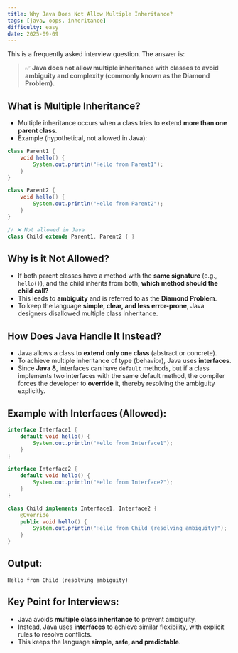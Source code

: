 ```yaml
---
title: Why Java Does Not Allow Multiple Inheritance?
tags: [java, oops, inheritance]
difficulty: easy
date: 2025-09-09
---
```


This is a frequently asked interview question. The answer is:

> ✅ **Java does not allow multiple inheritance with classes to avoid ambiguity and complexity (commonly known as the Diamond Problem).**

## What is Multiple Inheritance?

- Multiple inheritance occurs when a class tries to extend **more than one parent class**.  
- Example (hypothetical, not allowed in Java):

```java
class Parent1 {
    void hello() {
        System.out.println("Hello from Parent1");
    }
}

class Parent2 {
    void hello() {
        System.out.println("Hello from Parent2");
    }
}

// ❌ Not allowed in Java
class Child extends Parent1, Parent2 { }
```

## Why is it Not Allowed?

- If both parent classes have a method with the **same signature** (e.g., `hello()`), and the child inherits from both, **which method should the child call?**  
- This leads to **ambiguity** and is referred to as the **Diamond Problem**.  
- To keep the language **simple, clear, and less error-prone**, Java designers disallowed multiple class inheritance.

## How Does Java Handle It Instead?

- Java allows a class to **extend only one class** (abstract or concrete).  
- To achieve multiple inheritance of type (behavior), Java uses **interfaces**.  
- Since **Java 8**, interfaces can have `default` methods, but if a class implements two interfaces with the same default method, the compiler forces the developer to **override** it, thereby resolving the ambiguity explicitly.

## Example with Interfaces (Allowed):

```java
interface Interface1 {
    default void hello() {
        System.out.println("Hello from Interface1");
    }
}

interface Interface2 {
    default void hello() {
        System.out.println("Hello from Interface2");
    }
}

class Child implements Interface1, Interface2 {
    @Override
    public void hello() {
        System.out.println("Hello from Child (resolving ambiguity)");
    }
}
```

## Output:

```
Hello from Child (resolving ambiguity)
```

## Key Point for Interviews:

- Java avoids **multiple class inheritance** to prevent ambiguity.  
- Instead, Java uses **interfaces** to achieve similar flexibility, with explicit rules to resolve conflicts.  
- This keeps the language **simple, safe, and predictable**.
